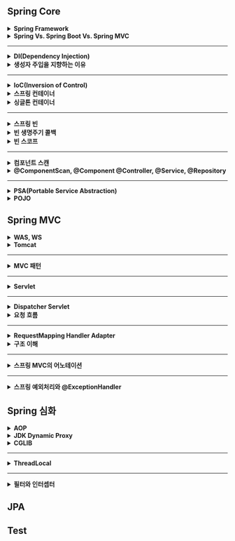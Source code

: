 ## Spring Core

<details>
    <summary><b>Spring Framework</b></summary>

## 정리
### 스프링 프레임워크란?
- 자바 엔터프라이즈 개발을 편하게 해주는 경량급 오픈소스 애플리케이션 프레임워크
### 특징
- 프레임워크 
  - 응용 프로그램이나 소프트웨어 솔루션 개발을 수월하기 위해 구조, 틀이 제공된 소프트웨어 환경
- 애플리케이션 프레임워크
  - 특정 계층이나 기술, 업무 분야에 국한되지 않고 애플리케이션 전 영역을 포괄하는 범용적인 프레임워크
  - 애플리케이션 개발을 편하게 해준다.
- 경량급
  - 실제 스프링의 코드가 작은 규모로 되어있다는 뜻이 아니라 개발 환경이나 서버 환경이 더 가볍다는 의미이다.
  - EJB 는 WAS 를 이용하여 개발환경을 갖추는데 비용이 컸지만, Spring 은 톰캣이나 제티 등 가벼운 서버 환경에서도 동작한다.
    - 개발 과정이 더 편리해지고 생산성과 품질면에서 유리하다.
- 자바 엔터프라이즈 개발이 편하다.
  - 로우 레벨을 신경쓰지 않고 비즈니스 로직만 구현하는데 집중할 수 있다.
- 오픈 소스
  - 유연한 개발을 통해 버그와 문제점이 빠르게 발견된다.
  - 하지만 개발이 계속 될 것이라는 보장이 없다.
- POJO 기반
  - POJO(Plain Old Java Object) 기반으로 특정한 기술과 환경에 종속되지 않는 코드를 만들고 쉬운 개발을 보장해준다.
  - AOP, DI, PSA
## 예상 질문

## 참조
- https://incheol-jung.gitbook.io/docs/study/tobys-spring/undefined/8
</details>

<details>
    <summary><b>Spring Vs. Spring Boot Vs. Spring MVC</b></summary>

## 정리
### Spring
- 애플리케이션 개발을 편하게 해준는 자바의 프레임워크로 IoC 와 DI 를 통해 느슨한 결합을 유지할 수 있게 합니다.
### Spring Boot
- 스프링 프레임워크의 모듈로 설정 과정을 최소화 하도록 돕습니다. 
- 특징
  - 자동 설정
  - 내장 서버 제공 (톰캣, 제티)
  - in-memory DB 제공(H2)
  - 의존성의 버전 관리 (starter)
  - boilerplate code 빈도 낮춤
### Spring MVC
- 웹 애플리케이션 개발을 위한 MVC 프레임워크로 HTTP 기반입니다.
- 특징
  - MVC 패턴
  - 웹 애플리케이션을 위한 설정이 되어있음
## 예상 질문

## 참조
- https://www.javatpoint.com/spring-vs-spring-boot-vs-spring-mvc
</details>

---

<details>
    <summary><b>DI(Dependency Injection)</b></summary>

## 정리
### DI 란?
- 외부에서 두 객체 간의 관계를 결정해주는 디자인 패턴
- 인터페이스를 사이에 둬서 클래스 레벨에서 의존관계가 고정되지 않도록 하고 런타임 시에 관계를 동적으로 주입하여 유연성을 높이고 결합도를 낮출 수 있다.
### 생성자 주입
- 생성자를 통해 의존관계를 주입하는 방식
- 생성자의 호출 시점에 1회 호출되는 것이 보장된다.
### Setter 주입
- Setter 를 통해 의존 관계를 주입하는 방법
- 주입받는 객체가 변경될 가능성이 있는 경우에 사용
### 필드 주입
- 필드에 바로 의존 관계를 주입하는 방법
- 외부에서 접근이 불가능해서 테스트 코드 작성에 어려움이 존재한다.
- DI 프레임워크가 강제된다.
## 예상 질문

## 참조
- https://mangkyu.tistory.com/150
</details>

<details>
    <summary><b>생성자 주입을 지향하는 이유</b></summary>

## 정리
- 객체의 불변성 확보
- 테스트 코드 작성 용이
- final 키워드 작성
- 스프링에 비침투적인 코드 작성
- 순환 참조 에러 방지
## 예상 질문

## 참조
- https://mangkyu.tistory.com/125
</details>

---

<details>
    <summary><b>IoC(Inversion of Control)</b></summary>

## 정리
### IoC 란?
- 객체의 생성과 의존 관계 설정 등의 제어권을 넘기는 것을 의미한다. 애플리케이션 코드가 아니라 IoC 컨테이너에 의해 제어된다.
## 예상 질문

## 참조

</details>

<details>
    <summary><b>스프링 컨테이너</b></summary>

## 정리
### 스프링 컨테이너 (IoC 컨테이너)란?
![spring_container](images/spring_container.png)
- 스프링에서 IoC 를 담당하는 컨테이너로, 객체의 생명주기를 관리한다.
- 빈 팩토리: 오브젝트의 생성과 오브젝트 사이의 런타임 관계를 설정하는 DI 관점으로 볼 때의 컨테이너
- 애플리케이션 컨텍스트: DI 를 위한 여러 컨테이너 기능을 추가한 것
  - 빈 사이에 이벤트를 발생시키고 이를 전달받는 기능
  - 국제화가 지원되는 텍스트 메시지를 관리하는 기능
  - 리스너로 등록된 빈에게 이벤트 발생을 알려주는 기능
- 빈을 등록, 생성, 등록, 반환하는 역할을 수행한다.
## 예상 질문

## 참조
- https://dev-coco.tistory.com/80
</details>

<details>
    <summary><b>싱글톤 컨테이너</b></summary>

## 정리
### 싱글톤이란?
- 하나의 클래스에 하나의 인스턴스만 존재하는 것
- 적합한 객체
  - 상태가 없는 공유 객체
  - 읽기 전용 객체
- 장점
  - 불푤요한 메모리 누수를 방지
  - 클래스 간에 데이터 공유가 쉽다.
- 단점
  - 테스트 하기가 힘들다.
  - 서버 환경에서 싱글톤을 보장할 수 없다. (JVM 이 분산되어 설치된 경우)
  - 의존 관계 상으로 클라이언트가 구체 클래스에 의존하게 된다.(DIP 위반)
### 자바 싱글톤과 스프링 싱글톤
- 스프링에서는 객체들을 싱글톤으로 관리한다. 이 객체들을 빈이라고 한다.
- 객체의 생명주기를 위임함으로써 자바 싱글톤의 단점을 극복할 수 있다.
### 싱글톤 컨테이너
- 스프링에서 싱글톤 형태의 오브젝트를 만들고 관리하는 기능을 수행한다.
- 싱글톤 레지스트리라고도 한다.
## 예상 질문

## 참조
- https://tecoble.techcourse.co.kr/post/2020-11-07-singleton/
- https://mangkyu.tistory.com/153
- https://catsbi.oopy.io/6c4846a1-130d-4aba-94ea-e630cc15056d
</details>

---

<details>
    <summary><b>스프링 빈</b></summary>

## 정리
### 스프링 빈이란?
- 컨테이너 안에 들어있는 객체
- 스프링 컨테이너에 의해 관리되는 자바 객체(POJO)
### 등록
- Component Scan
  - `@Component` 를 명시하여 빈을 추가한다. (이외에도 `@Controller`, `@Service`... 등등)
  - 개발자가 직접 컨트롤이 가능한 클래스들의 경우
  - 클래스 또는 인터페이스에 붙임
- `@Bean`
  - `@Configuration` 이 달린 클래스에서 빈으로 등록하면 된다.
  - 개발자가 컨토롤이 불가능한 외부 라이브러리들을 Bean 으로 등록할 경우
  - 메서드 또는 어노테이션에 붙임
- xml 등록
### Bean Lite Mode
- 다음과 같이 빈을 등록할 수 있다.
```java
@Configuration
public class AppConfig {

    @Bean
    public MemberService memberService() {
        return new MemberServiceImpl(memberRepository());
    }

    @Bean
    public OrderService orderService() {
        return new OrderServiceImpl(memberRepository(), discountPolicy());
    }

    @Bean
    public MemberRepository memberRepository() {
        return new MemoryMemberRepository();
    }
}
```
- 위와 같이 등록한 경우 memberService 와 orderService 에서 각각 다른 MemoryMemberRepository 인스턴스를 사용한다고 생각할 수 있다.
- 스프링에서는 CGLIB 를 통해 바이트코드를 조작하여 인스턴스가 있으면 해당 인스턴스를 사용하고 없으면 인스턴스를 생성하는 방식으로 동작한다.
- 이때 `@Configuration` 대신 `@Component` 를 사용하면 Bean Lite Mode 로 동작하는데
  - Bean Lite Mode 는 CGLIB 를 이용하여 바이트 코드 조작을 하지 않는 방식을 의미한다.
  - 싱글톤을 보장하지 않는다.
## 예상 질문
- 스프링 빈(싱글톤 스코프)는 Thread-safe 한가?
  - 싱글톤 레지스트리를 통해 private 생성자, static 변수 등의 코드 없이 비즈니스 로직에 집중하고 테스트 코드에 용이한 싱글톤 객체를 제공하는 것뿐지지, 동기화 문제는 개발자가 처리해야 한다.
## 참조
- https://steady-coding.tistory.com/594
</details>

<details>
    <summary><b>빈 생명주기 콜백</b></summary>

## 정리
### Singleton 생명주기
1. 스프링 컨테이너 생성
2. 스프링 빈 생성
3. 의존 관계 주입
4. 초기화 콜백
5. 사용
6. 소멸전 콜백
7. 스프링 종료
### Prototype 생명주기
1. 스프링 컨테이너 생성
2. 스프링 빈 생성
3. 의존 관계 주입
4. 초기화 콜백
5. 사용
6. GC 에 의해 수거
## 예상 질문

## 참조

</details>

<details>
    <summary><b>빈 스코프</b></summary>

## 정리
### Singleton 빈
- 스프링 컨테이너에서 한번만 생성되며, 컨테이너가 사라질 때 제거된다.
- 스코프가 명시되지 않으면 싱글톤 빈이다.
- `@Scope("singletone")`
- 적합한 객체
  - 사용할 때마다 상태가 달라져야 하는 객체
  - 쓰기가 가능한 상태가 있는 객체
### Prototype 빈
- DI 가 발생할 때마다 새로운 객체가 생성되어 주입된다.
- 빈 소멸에 스프링 컨테이너가 관여하지 않고 GC 에 의해 빈이 제거된다.
- `@Scope("prototype")`
- 적합한 객체
  - 상태가 없는 공유 객체
  - 읽기 전용으로만 상태를 가진 객체
  - 쓰기가 가능한 상태를 지니면서 사용 빈도가 높은 객체(동기화 필요)
### 웹 스코프
- Spring MVC 를 사용할 경우 제공
- 웹 환경에서만 동작하는 스코프
  - 특정 주기가 끝날 때까지 관리한다.
#### 종류
- Request
  - HTTP 요청 하나가 들어오고 나갈 때까지 유지되는 스코프
  - 각각의 HTTP 요청마다 별도의 빈 인스턴스가 생성되고 관리된다.
- Session
  - HTTP Session 과 동일한 생명 주기를 가지는 스코프
- Application
  - 서블릿 컨텍스트와 동일한 생명 주기를 가지는 스코프
- WebSocket
  - 웹 소켓과 동일한 생명 주기를 가지는 스코프
## 예상 질문

## 참조

</details>

---

<details>
    <summary><b>컴포넌트 스캔</b></summary>
</details>

<details>
    <summary><b>@ComponentScan, @Component @Controller, @Service, @Repository</b></summary>
</details>

---

<details>
    <summary><b>PSA(Portable Service Abstraction)</b></summary>
</details>

<details>
    <summary><b>POJO</b></summary>
</details>

## Spring MVC

<details>
    <summary><b>WAS, WS</b></summary>
</details>

<details>
    <summary><b>Tomcat</b></summary>
</details>

---

<details>
    <summary><b>MVC 패턴</b></summary>
</details>

---

<details>
    <summary><b>Servlet</b></summary>
</details>

---

<details>
    <summary><b>Dispatcher Servlet</b></summary>
</details>

<details>
    <summary><b>요청 흐름</b></summary>
</details>

---

<details>
    <summary><b>RequestMapping Handler Adapter</b></summary>
</details>

<details>
    <summary><b>구조 이해</b></summary>
</details>

---

<details>
    <summary><b>스프링 MVC의 어노테이션</b></summary>
</details>

---

<details>
    <summary><b>스프링 예외처리와 @ExceptionHandler</b></summary>
</details>
      
## Spring 심화

<details>
    <summary><b>AOP</b></summary>
</details>

<details>
    <summary><b>JDK Dynamic Proxy</b></summary>
</details>

<details>
    <summary><b>CGLIB</b></summary>
</details>

---

<details>
    <summary><b>ThreadLocal</b></summary>
</details>

---

<details>
    <summary><b>필터와 인터셉터</b></summary>
</details>
      
## JPA

## Test
